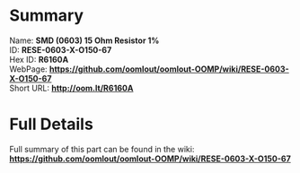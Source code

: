 
Summary
=================
  
Name: __SMD (0603) 15 Ohm Resistor 1%__    
ID: __RESE-0603-X-O150-67__   
Hex ID: __R6160A__   
WebPage: __https://github.com/oomlout/oomlout-OOMP/wiki/RESE-0603-X-O150-67__   
Short URL: __http://oom.lt/R6160A__   

Full Details
==========================
Full summary of this part can be found in the wiki:   
__https://github.com/oomlout/oomlout-OOMP/wiki/RESE-0603-X-O150-67__    

